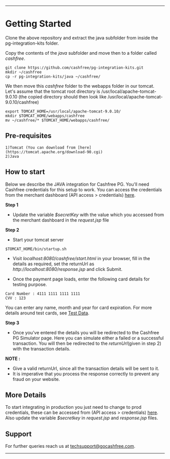 
*****************************************************************************************

# Getting Started
Clone the above repository and extract the java subfolder from inside the pg-integration-kits folder.

Copy the contents of the *java* subfolder and move then to a folder called *cashfree*.

```
git clone https://github.com/cashfree/pg-integration-kits.git
mkdir ~/cashfree
cp -r pg-integration-kits/java ~/cashfree/
```
We then move this *cashfree* folder to the webapps folder in our tomcat. Let's assume that the tomcat root directory is  /usr/local/apache-tomcat-9.0.10 (the copied directory should then look like  /usr/local/apache-tomcat-9.0.10/cashfree) 

```
export TOMCAT_HOME=/usr/local/apache-tomcat-9.0.10/
mkdir $TOMCAT_HOME/webapps/cashfree
mv ~/cashfree/* $TOMCAT_HOME/webapps/cashfree/
```

## Pre-requisites

```
1)Tomcat (You can download from [here](https://tomcat.apache.org/download-90.cgi) 
2)Java

```

## How to start

Below we describe the JAVA integration for Cashfree PG. You'll need Cashfree credentials for this setup to work. You can access the credentials from the merchant dashboard (API access > credentials) [here](https://test.gocashfree.com/merchant/pg#api-key).

**Step 1**

  - Update the variable *$secretKey* with the value which you accessed from the merchant dashboard in the *request.jsp* file

**Step 2**
  - Start your tomcat server 
  ```
  $TOMCAT_HOME/bin/startup.sh
  ```
  - Visit *localhost:8080/cashfree/start.html* in your browser, fill in the details as required, set the returnUrl as *http://localhost:8080/response.jsp* and click Submit.

  - Once the payment page loads, enter the following card details for testing purpose. 
  
  ```
  Card Number : 4111 1111 1111 1111
  CVV : 123
  ```
  You can enter any name, month and year for card expiration. For more details around test cards, see [Test Data](https://docs.cashfree.com/docs/resources/#test-data).

**Step 3**

  - Once you've entered the details you will be redirected to the Cashfree PG Simulator page. Here you can simulate either a failed or a successful transaction. You will then be redirected to the *returnUrl*(given in step 2) with the transaction details.

**NOTE :** 

- Give a valid returnUrl, since all the transaction details will be sent to it.
- It is imperative that you process the response correctly to prevent any fraud on your website. 

## More Details

To start integrating in production you just need to change to prod credentials, these can be accessed from (API access > credentials) [here](https://merchant.cashfree.com/merchant/pg#api-key). Also update the variable *$secretkey* in *request.jsp* and *response.jsp* files.


## Support

For further queries reach us at [techsupport@gocashfree.com](techsupport@gocashfree.com). 

*****************************************************************************************
